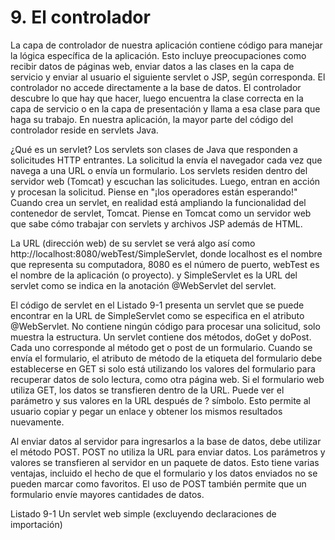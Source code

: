 # 9. El controlador

La capa de controlador de nuestra aplicación contiene código para manejar la lógica específica de la aplicación. Esto incluye preocupaciones como recibir datos de páginas web, enviar datos a las clases en la capa de servicio y enviar al usuario el siguiente servlet o JSP, según corresponda. El controlador no accede directamente a la base de datos. El controlador descubre lo que hay que hacer, luego encuentra la clase correcta en la capa de servicio o en la capa de presentación y llama a esa clase para que haga su trabajo. En nuestra aplicación, la mayor parte del código del controlador reside en servlets Java.

¿Qué es un servlet?
Los servlets son clases de Java que responden a solicitudes HTTP entrantes. La solicitud la envía el navegador cada vez que navega a una URL o envía un formulario. Los servlets residen dentro del servidor web (Tomcat) y escuchan las solicitudes. Luego, entran en acción y procesan la solicitud. Piense en "¡los operadores están esperando!" Cuando crea un servlet, en realidad está ampliando la funcionalidad del contenedor de servlet, Tomcat. Piense en Tomcat como un servidor web que sabe cómo trabajar con servlets y archivos JSP además de HTML.

La URL (dirección web) de su servlet se verá algo así como http://localhost:8080/webTest/SimpleServlet, donde localhost es el nombre que representa su computadora, 8080 es el número de puerto, webTest es el nombre de la aplicación (o proyecto). y SimpleServlet es la URL del servlet como se indica en la anotación @WebServlet del servlet.

El código de servlet en el Listado 9-1 presenta un servlet que se puede encontrar en la URL de SimpleServlet como se especifica en el atributo @WebServlet. No contiene ningún código para procesar una solicitud, solo muestra la estructura. Un servlet contiene dos métodos, doGet y doPost. Cada uno corresponde al método get o post de un formulario. Cuando se envía el formulario, el atributo de método de la etiqueta del formulario debe establecerse en GET si solo está utilizando los valores del formulario para recuperar datos de solo lectura, como otra página web. Si el formulario web utiliza GET, los datos se transfieren dentro de la URL. Puede ver el parámetro y sus valores en la URL después de ? símbolo. Esto permite al usuario copiar y pegar un enlace y obtener los mismos resultados nuevamente.

Al enviar datos al servidor para ingresarlos a la base de datos, debe utilizar el método POST. POST no utiliza la URL para enviar datos. Los parámetros y valores se transfieren al servidor en un paquete de datos. Esto tiene varias ventajas, incluido el hecho de que el formulario y los datos enviados no se pueden marcar como favoritos. El uso de POST también permite que un formulario envíe mayores cantidades de datos.

Listado 9-1 Un servlet web simple (excluyendo declaraciones de importación)

